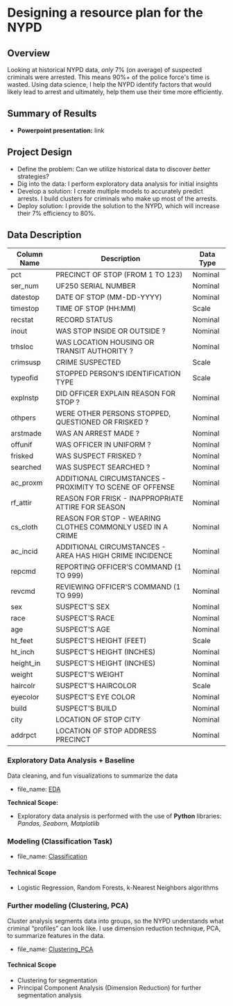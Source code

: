 # Designing a resource plan for the NYPD

## Overview
Looking at historical NYPD data, *only* 7% (on average) of suspected criminals were arrested. This means 90%+ of the police force's time is wasted. Using data science, I help the NYPD identify factors that would likely lead to arrest and ultimately, help them use their time more efficiently.

## Summary of Results
- **Powerpoint presentation:** link

## Project Design
- Define the problem: Can we utilize historical data to discover *better* strategies?
- Dig into the data: I perform exploratory data analysis for initial insights
- Develop a solution: I create multiple models to accurately predict arrests. I build clusters for criminals who make up most of the arrests.
- Deploy solution: I provide the solution to the NYPD, which will increase their 7% efficiency to 80%.

## Data Description

| Column Name | Description                                                | Data Type |
|-------------|------------------------------------------------------------|-----------|
| pct         | PRECINCT OF STOP (FROM 1 TO 123)                           | Nominal   |
| ser_num     | UF250 SERIAL NUMBER                                        | Nominal   |
| datestop    | DATE OF STOP (MM-DD-YYYY)                                  | Nominal   |
| timestop    | TIME OF STOP (HH:MM)                                       | Scale     |
| recstat     | RECORD STATUS                                              | Nominal   |
| inout       | WAS STOP INSIDE OR OUTSIDE ?                               | Nominal   |
| trhsloc     | WAS LOCATION HOUSING OR TRANSIT AUTHORITY ?                | Nominal   |
| crimsusp    | CRIME SUSPECTED                                            | Scale     |
| typeofid    | STOPPED PERSON'S IDENTIFICATION TYPE                       | Scale     |
| explnstp    | DID OFFICER EXPLAIN REASON FOR STOP ?                      | Nominal   |
| othpers     | WERE OTHER PERSONS STOPPED, QUESTIONED OR FRISKED ?        | Nominal   |
| arstmade    | WAS AN ARREST MADE ?                                       | Nominal   |
| offunif     | WAS OFFICER IN UNIFORM ?                                   | Nominal   |
| frisked     | WAS SUSPECT FRISKED ?                                      | Nominal   |
| searched    | WAS SUSPECT SEARCHED ?                                     | Nominal   |
| ac_proxm    | ADDITIONAL CIRCUMSTANCES - PROXIMITY TO SCENE OF OFFENSE   | Nominal   |
| rf_attir    | REASON FOR FRISK - INAPPROPRIATE ATTIRE FOR SEASON         | Nominal   |
| cs_cloth    | REASON FOR STOP - WEARING CLOTHES COMMONLY USED IN A CRIME | Nominal   |
| ac_incid    | ADDITIONAL CIRCUMSTANCES - AREA HAS HIGH CRIME INCIDENCE   | Nominal   |
| repcmd      | REPORTING OFFICER'S COMMAND (1 TO 999)                     | Nominal   |
| revcmd      | REVIEWING OFFICER'S COMMAND (1 TO 999)                     | Nominal   |
| sex         | SUSPECT'S SEX                                              | Nominal   |
| race        | SUSPECT'S RACE                                             | Nominal   |
| age         | SUSPECT'S AGE                                              | Nominal   |
| ht_feet     | SUSPECT'S HEIGHT (FEET)                                    | Scale     |
| ht_inch     | SUSPECT'S HEIGHT (INCHES)                                  | Nominal   |
| height_in   | SUSPECT'S HEIGHT (INCHES)                                  | Nominal   |
| weight      | SUSPECT'S WEIGHT                                           | Nominal   |
| haircolr    | SUSPECT'S HAIRCOLOR                                        | Scale     |
| eyecolor    | SUSPECT'S EYE COLOR                                        | Nominal   |
| build       | SUSPECT'S BUILD                                            | Nominal   |
| city        | LOCATION OF STOP CITY                                      | Nominal   |
| addrpct     | LOCATION OF STOP ADDRESS PRECINCT                          | Nominal   |

### Exploratory Data Analysis + Baseline 
Data cleaning, and fun visualizations to summarize the data
- file_name: [EDA](https://github.com/jacksonfd8/nypd_project/blob/master/Exploratory%20Data%20Analysis.ipynb)

**Technical Scope:**
- Exploratory data analysis is performed with the use of **Python** libraries: *Pandas, Seaborn, Matplotlib*

### Modeling (Classification Task)
- file_name: [Classification](https://github.com/jacksonfd8/nypd_project/blob/master/Classification.ipynb)

#### Technical Scope
- Logistic Regression, Random Forests, k-Nearest Neighbors algorithms 

### Further modeling (Clustering, PCA)
Cluster analysis segments data into groups, so the NYPD understands what criminal “profiles” can look like.
I use dimension reduction technique, PCA, to summarize features in the data.
- file_name: [Clustering_PCA](https://github.com/jacksonfd8/nypd_project/blob/master/Clustering_PCA.ipynb)

#### Technical Scope
- Clustering for segmentation
- Principal Component Analysis (Dimension Reduction) for further segmentation analysis
